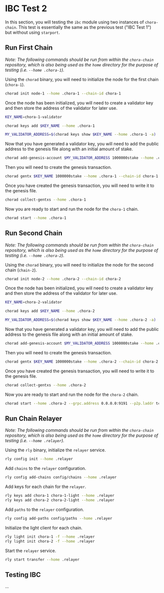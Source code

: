 # IBC Test 2

In this section, you will testing the `ibc` module using two instances of `chora-chain`. This test is essentially the same as the previous test ("IBC Test 1") but without using `starport`.

## Run First Chain

*Note: The following commands should be run from within the `chora-chain` repository, which is also being used as the `home` directory for the purpose of testing (i.e. `--home .chora-1`).*

Using the `chorad` binary, you will need to initialize the node for the first chain (`chora-1`).

```sh
chorad init node-1 --home .chora-1 --chain-id chora-1
```

Once the node has been initialized, you will need to create a validator key and then store the address of the validator for later use.

```sh
KEY_NAME=chora-1-validator

chorad keys add $KEY_NAME --home .chora-1

MY_VALIDATOR_ADDRESS=$(chorad keys show $KEY_NAME --home .chora-1 -a)
```

Now that you have generated a validator key, you will need to add the public address to the genesis file along with an initial amount of stake.

```sh
chorad add-genesis-account $MY_VALIDATOR_ADDRESS 1000000stake --home .chora-1 
```

Then you will need to create the genesis transaction.

```sh
chorad gentx $KEY_NAME 1000000stake --home .chora-1 --chain-id chora-1
```

Once you have created the genesis transaction, you will need to write it to the genesis file.

```sh
chorad collect-gentxs --home .chora-1
```

Now you are ready to start and run the node for the `chora-1` chain.

```sh
chorad start --home .chora-1
```

## Run Second Chain

*Note: The following commands should be run from within the `chora-chain` repository, which is also being used as the `home` directory for the purpose of testing (i.e. `--home .chora-2`).*

Using the `chorad` binary, you will need to initialize the node for the second chain (`chain-2`).

```sh
chorad init node-2 --home .chora-2 --chain-id chora-2
```

Once the node has been initialized, you will need to create a validator key and then store the address of the validator for later use.

```sh
KEY_NAME=chora-2-validator

chorad keys add $KEY_NAME --home .chora-2

MY_VALIDATOR_ADDRESS=$(chorad keys show $KEY_NAME --home .chora-2 -a)
```

Now that you have generated a validator key, you will need to add the public address to the genesis file along with an initial amount of stake.

```sh
chorad add-genesis-account $MY_VALIDATOR_ADDRESS 1000000stake --home .chora-2 
```

Then you will need to create the genesis transaction.

```sh
chorad gentx $KEY_NAME 1000000stake --home .chora-2 --chain-id chora-2
```

Once you have created the genesis transaction, you will need to write it to the genesis file.

```sh
chorad collect-gentxs --home .chora-2
```

Now you are ready to start and run the node for the `chora-2` chain.

```sh
chorad start --home .chora-2 --grpc.address 0.0.0.0:9191 --p2p.laddr tcp://127.0.0.1:26658 --rpc.laddr tcp://127.0.0.1:26659 --rpc.pprof_laddr 127.0.0.1:6161
```

## Run Chain Relayer

*Note: The following commands should be run from within the `chora-chain` repository, which is also being used as the `home` directory for the purpose of testing (i.e. `--home .relayer`).*

Using the `rly` binary, initialize the `relayer` service.

```sh
rly config init --home .relayer
```

Add `chains` to the `relayer` configuration.

```sh
rly config add-chains config/chains --home .relayer
```

Add keys for each chain for the `relayer`.

```sh
rly keys add chora-1 chora-1-light --home .relayer
rly keys add chora-2 chora-2-light --home .relayer
```

Add `paths` to the `relayer` configuration.

```sh
rly config add-paths config/paths --home .relayer
```

Initialize the light client for each chain.

```sh
rly light init chora-1 -f --home .relayer
rly light init chora-2 -f --home .relayer
```

Start the `relayer` service.

```sh
rly start transfer --home .relayer
```

## Testing IBC

...
